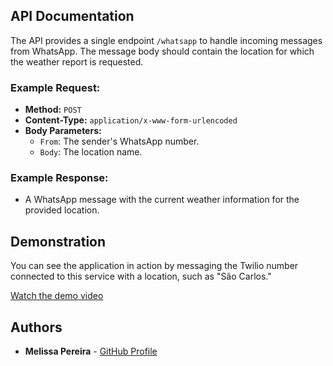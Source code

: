 ## API Documentation

The API provides a single endpoint `/whatsapp` to handle incoming messages from WhatsApp. The message body should contain the location for which the weather report is requested.

### Example Request:

- **Method:** `POST`
- **Content-Type:** `application/x-www-form-urlencoded`
- **Body Parameters:**
    - `From`: The sender's WhatsApp number.
    - `Body`: The location name.

### Example Response:

- A WhatsApp message with the current weather information for the provided location.

## Demonstration

You can see the application in action by messaging the Twilio number connected to this service with a location, such as "São Carlos."

[Watch the demo video](./Assets/Screen_Recording_20240825_190303_WhatsApp.mp4)
## Authors

- **Melissa Pereira** - [GitHub Profile](https://github.com/melissapereira)

